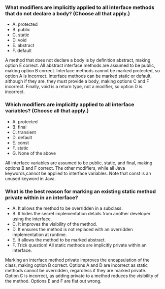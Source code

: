 ### What modifiers are implicitly applied to all interface methods that do not declare a body? (Choose all that apply.)
* A. protected
* B. public
* C. static
* D. void
* E. abstract
* F. default

A method that does not declare a body is by definition abstract, making option E correct.
All abstract interface methods are assumed to be public, making option B correct.
Interface methods cannot be marked protected, so option A is incorrect.
Interface methods can be marked static or default, although if they are,
they must provide a body, making options C and F incorrect.
Finally, void is a return type, not a modifier, so option D is incorrect.

### Which modifiers are implicitly applied to all interface variables? (Choose all that apply.)
* A. protected
* B. final
* C. transient
* D. default
* E. const
* F. static
* G. None of the above

All interface variables are assumed to be public, static, and final, making options B and F correct.
The other modifiers, while all Java keywords,cannot be applied to interface variables.
Note that const is an unused keyword in Java.

### What is the best reason for marking an existing static method private within in an interface?
* A. It allows the method to be overridden in a subclass.
* B. It hides the secret implementation details from another developer using the interface.
* C. It improves the visibility of the method.
* D. It ensures the method is not replaced with an overridden implementation at runtime.
* E. It allows the method to be marked abstract.
* F. Trick question! All static methods are implicitly private within an interface.

Marking an interface method private improves the encapsulation
of the class, making option B correct.
Options A and D are incorrect as static methods cannot be overridden,
regardless if they are marked private. Option C is incorrect,
as adding private to a method reduces
the visibility of the method. Options E and F are flat out wrong.
